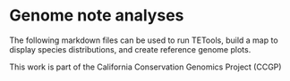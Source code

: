 # Genome note analyses
The following markdown files can be used to run TETools, build a map to display species distributions, and create reference genome plots.

This work is part of the California Conservation Genomics Project (CCGP)


